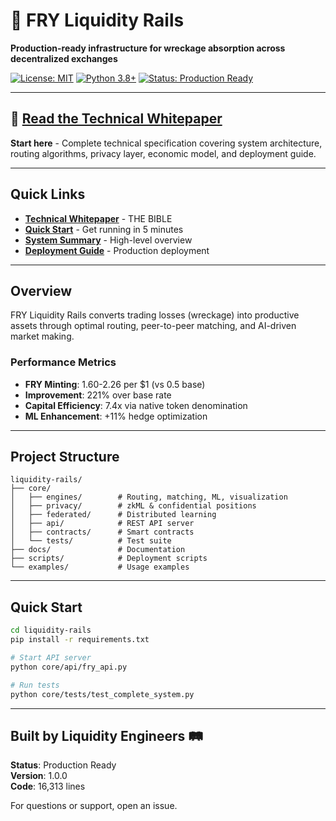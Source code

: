 # 🍟 FRY Liquidity Rails

**Production-ready infrastructure for wreckage absorption across decentralized exchanges**

[![License: MIT](https://img.shields.io/badge/License-MIT-yellow.svg)](https://opensource.org/licenses/MIT)
[![Python 3.8+](https://img.shields.io/badge/python-3.8+-blue.svg)](https://www.python.org/downloads/)
[![Status: Production Ready](https://img.shields.io/badge/status-production%20ready-brightgreen.svg)]()

---

## 📘 [Read the Technical Whitepaper](liquidity-rails/docs/FRY_TECHNICAL_WHITEPAPER.md)

**Start here** - Complete technical specification covering system architecture, routing algorithms, privacy layer, economic model, and deployment guide.

---

## Quick Links

- **[Technical Whitepaper](liquidity-rails/docs/FRY_TECHNICAL_WHITEPAPER.md)** - THE BIBLE
- **[Quick Start](liquidity-rails/docs/QUICK_START.md)** - Get running in 5 minutes
- **[System Summary](liquidity-rails/docs/SYSTEM_SUMMARY.md)** - High-level overview
- **[Deployment Guide](liquidity-rails/docs/DEPLOYMENT_GUIDE.md)** - Production deployment

---

## Overview

FRY Liquidity Rails converts trading losses (wreckage) into productive assets through optimal routing, peer-to-peer matching, and AI-driven market making.

### Performance Metrics
- **FRY Minting**: 1.60-2.26 per $1 (vs 0.5 base)
- **Improvement**: 221% over base rate
- **Capital Efficiency**: 7.4x via native token denomination
- **ML Enhancement**: +11% hedge optimization

---

## Project Structure

```
liquidity-rails/
├── core/
│   ├── engines/        # Routing, matching, ML, visualization
│   ├── privacy/        # zkML & confidential positions
│   ├── federated/      # Distributed learning
│   ├── api/            # REST API server
│   ├── contracts/      # Smart contracts
│   └── tests/          # Test suite
├── docs/               # Documentation
├── scripts/            # Deployment scripts
└── examples/           # Usage examples
```

---

## Quick Start

```bash
cd liquidity-rails
pip install -r requirements.txt

# Start API server
python core/api/fry_api.py

# Run tests
python core/tests/test_complete_system.py
```

---

## Built by Liquidity Engineers 🛤️

**Status**: Production Ready  
**Version**: 1.0.0  
**Code**: 16,313 lines

For questions or support, open an issue.
